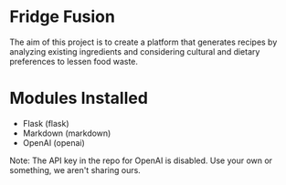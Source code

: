 # Fridge Fusion

The aim of this project is to create a platform that generates recipes by analyzing existing ingredients and considering cultural and dietary preferences to lessen food waste.

# Modules Installed
- Flask (flask)
- Markdown (markdown)
- OpenAI (openai)

Note: The API key in the repo for OpenAI is disabled. Use your own or something, we aren't sharing ours.

